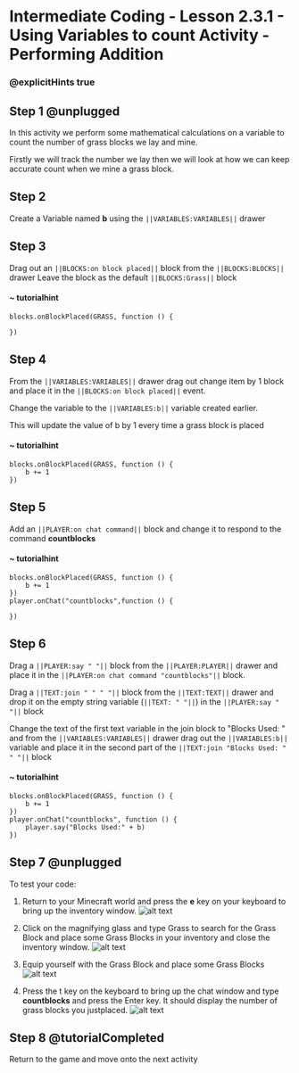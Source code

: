 # Intermediate Coding - Lesson 2.3.1 - Using Variables to count Activity - Performing Addition

### @explicitHints true

## Step 1 @unplugged
In this activity we perform some mathematical calculations on a variable to count the number of grass blocks we lay and mine.

Firstly we will track the number we lay then we will look at how we can keep accurate count when we mine a grass block.

## Step 2
Create a Variable named **b** using the ``||VARIABLES:VARIABLES||`` drawer

## Step 3
Drag out an ``||BLOCKS:on block placed||`` block from the ``||BLOCKS:BLOCKS||`` drawer
Leave the block as the default ``||BLOCKS:Grass||`` block

#### ~ tutorialhint
```blocks 
blocks.onBlockPlaced(GRASS, function () {
	
})

```

## Step 4
From the ``||VARIABLES:VARIABLES||`` drawer drag out change item by 1 block and place it in the ``||BLOCKS:on block placed||`` event.

Change the variable to the ``||VARIABLES:b||`` variable created earlier.

This will update the value of b by 1 every time a grass block is placed
#### ~ tutorialhint
```blocks 
blocks.onBlockPlaced(GRASS, function () {
    b += 1
})

```

## Step 5
Add an ``||PLAYER:on chat command||`` block and change it to respond to the command **countblocks**
#### ~ tutorialhint
```blocks 
blocks.onBlockPlaced(GRASS, function () {
    b += 1
})
player.onChat("countblocks",function () {
	
})
```

## Step 6
Drag a ``||PLAYER:say " "||`` block from the ``||PLAYER:PLAYER||`` drawer and place it in the ``||PLAYER:on chat command "countblocks"||`` block.

Drag a ``||TEXT:join " " " "||`` block from the ``||TEXT:TEXT||`` drawer and drop it on the empty string variable (``||TEXT: " "||``) in the ``||PLAYER:say " "||`` block

Change the text of the first text variable in the join block to "Blocks Used: " and from the ``||VARIABLES:VARIABLES||`` drawer drag out the ``||VARIABLES:b||`` variable and place it in the second part of the ``||TEXT:join "Blocks Used: " " "||`` block

#### ~ tutorialhint
```blocks 
blocks.onBlockPlaced(GRASS, function () {
    b += 1
})
player.onChat("countblocks", function () {
    player.say("Blocks Used:" + b)
})

```

## Step 7  @unplugged
To test your code:
1. Return to your Minecraft world and press the **e** key on your keyboard to bring up the inventory window.
![alt text](https://intermediate.codingcredentials.com/Lesson2/2.3.1/images/6.jpg?raw=true "Addition")


2. Click on the magnifying glass and type Grass to search for the Grass Block and place some Grass Blocks in your inventory and close the inventory window.
![alt text](https://intermediate.codingcredentials.com/Lesson2/2.3.1/images/7.png?raw=true "Addition")


3. Equip yourself with the Grass Block and place some Grass Blocks
![alt text](https://intermediate.codingcredentials.com/Lesson2/2.3.1/images/8.jpg?raw=true "Addition")


4. Press the t key on the keyboard to bring up the chat window and type **countblocks** and press  the Enter key.
It should display the number of grass blocks you justplaced.
![alt text](https://intermediate.codingcredentials.com/Lesson2/2.3.1/images/9.jpg?raw=true "Addition")

## Step 8 @tutorialCompleted
Return to the game and move onto the next activity